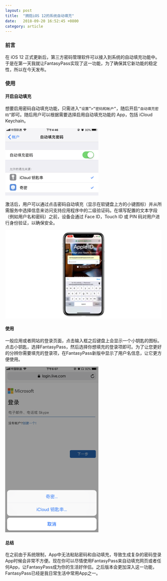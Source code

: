 ```yaml
---
layout: post
title:  "拥抱iOS 12的系统自动填充"
date:   2018-09-20 16:52:45 +0800
category: article 
---
```



### 前言

在 iOS 12 正式更新后，第三方密码管理软件可以接入到系统的自动填充功能中。于是在第一天我就让FantasyPass实现了这一功能，为了确保其它新功能的稳定性，所以在今天发布。

<!--more-->

### 使用

#### 开启自动填充

想要启用密码自动填充功能，只需进入`“设置”>“密码和帐户”`，随后开启`“自动填充密码”`即可。随后用户可以根据需要选择启用自动填充功能的 App，包括 iCloud Keychain。

<img src="/asset/images/system_autofill_setting.png" alt="Javascript Plugin" width="300" />

激活后，用户可以通过点击密码自动填充（显示在软键盘上方的小键图标）并从所需服务中选择信息来访问支持应用程序中的二级验证码。在填写配置的文本字段（例如用户名和密码）之前，设备会通过 Face ID，Touch ID 或 PIN 码对用户进行身份验证，以确保安全。

<img src="/asset/images/img201809181620240.jpg" alt="Javascript Plugin"/>


#### 使用

一般应用或者网站的登录页面，点击输入框之后键盘上会显示一个小钥匙的图标。点击小钥匙，选择FantasyPass，然后选择你想填充的登录项即可。为了让您更好的分辨你需要填充的登录项，在FantasyPass新版中显示了用户名信息，让它更方便使用。

<img src="/asset/images/help_system_autofill.png" alt="Javascript Plugin" width="300" />

#### 总结

在之前由于系统限制，App中无法粘贴密码和自动填充，导致生成复杂的密码登录App时候会非常不方便。现在你可以尽情使用FantasyPass来自动填充网页或者任何App，让FantasyPass成为你的生活好伴侣。之后版本会更加深入这一功能，FantasyPass已经是我日常生活中常用App之一。